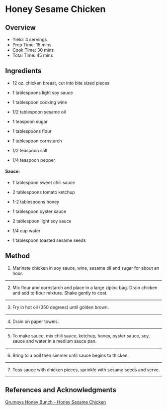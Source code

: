 # Honey Sesame Chicken

## Overview

- Yield: 4 servings
- Prep Time: 15 mins
- Cook Time: 30 mins
- Total Time: 45 mins

## Ingredients

- 12 oz. chicken breast, cut into bite sized pieces

- 1 tablespoons light soy sauce

- 1 tablespoon cooking wine

- 1/2 tablespoon sesame oil

- 1 teaspoon sugar

- 1 tablespoons flour

- 1 tablespoon cornstarch

- 1/2 teaspoon salt

- 1/4 teaspoon pepper

#### Sauce:

- 1 tablespoon sweet chili sauce

- 2 tablespoons tomato ketchup

- 1-2 tablespoons honey

- 1 tablespoon oyster sauce

- 2 tablespoon light soy sauce

- 1/4 cup water

- 1 tablespoon toasted sesame seeds

## Method

1. Marinate chicken in soy sauce, wine, sesame oil and sugar for about an hour.
---
2. Mix flour and cornstarch and place in a large ziploc bag. Drain chicken and add to flour mixture. Shake gently to coat.
---
3. Fry in hot oil (350 degrees) until golden brown.
---
4. Drain on paper towels.
---
5. To make sauce, mix chili sauce, ketchup, honey, oyster sauce, soy, sauce and water in a medium sauce pan.
---
6. Bring to a boil then simmer until sauce begins to thicken.
---
7. Toss sauce with chicken pieces, sprinkle with sesame seeds and serve.
---

## References and Acknowledgments

[Grumpys Honey Bunch - Honey Sesame Chicken](http://www.grumpyshoneybunch.com/2010/04/are-you-seeing-pattern-here-lately.html)
